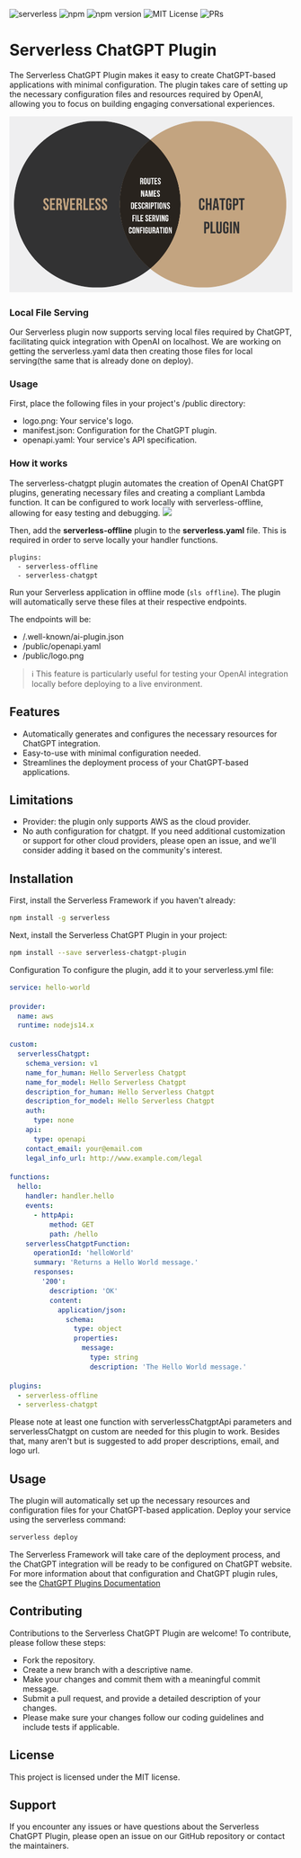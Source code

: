 ![serverless](http://public.serverless.com/badges/v3.svg)
![npm](https://img.shields.io/npm/dt/serverless-chatgpt)
![npm version](https://badge.fury.io/js/serverless-chatgpt.svg)
![MIT License](http://img.shields.io/badge/license-MIT-blue.svg?style=flat)
![PRs](https://img.shields.io/badge/PRs-welcome-brightgreen.svg?style=flat-square)

# Serverless ChatGPT Plugin
The Serverless ChatGPT Plugin makes it easy to create ChatGPT-based applications with minimal configuration. The plugin takes care of setting up the necessary configuration files and resources required by OpenAI, allowing you to focus on building engaging conversational experiences.

![](public/vennDiagram.png)

### Local File Serving
Our Serverless plugin now supports serving local files required by ChatGPT, facilitating quick integration with OpenAI on localhost.
We are working on getting the serverless.yaml data then creating those files for local serving(the same that is already done on deploy).

### Usage
First, place the following files in your project's /public directory:
- logo.png: Your service's logo.
- manifest.json: Configuration for the ChatGPT plugin.
- openapi.yaml: Your service's API specification.

### How it works
The serverless-chatgpt plugin automates the creation of OpenAI ChatGPT plugins, generating necessary files and creating a compliant Lambda function. It can be configured to work locally with serverless-offline, allowing for easy testing and debugging.
[![](https://mermaid.ink/img/pako:eNqVlF1LwzAUhv_KId5uovO7grBvJw4GHQimu4jNaRdMk5Km0yH776Ypugm7MHcnOc_7npMmp18k1RxJRHLDyjUsB4kC6NMKzQaNxKo63RZyBd3uAwwOdrvpmtm8tLCQdS7UqlENPDWkU1RomMUK5kyJDCsLTHHoL2YwwkwoYYVWMBHO50A3okODXtV_ieGZFW-cwaRWaUMfcGM61CoTeW0cetCQzjIpFEKmDTzrlElYuspC5V478toJbbybRqau0gfb-tzY56a0VcXe0ieGPvFIY6sNchAK5lho06omPjmjM7XR766VYx1PPfNEY1HUsj3bvrb_KMdUj63zPnxqQne499huJcIZVNa4mtFJD1N-c95pl90Pwe066pWf93_580C-F8hfBPKXgfxVIH8dyN8E8reB_F3off3ngkmHFGgKJrib3a_GICF2jQUmJHKhCwyTPCGJ2jmU1VbHW5WSyJoaO6QuuXuEI8Hc1BckypisfnfHXLj3_ruJfjlvfxKpHz1nWDL1qvWPdPcNQbZxVw?type=png)](https://mermaid.live/edit#pako:eNqVlF1LwzAUhv_KId5uovO7grBvJw4GHQimu4jNaRdMk5Km0yH776Ypugm7MHcnOc_7npMmp18k1RxJRHLDyjUsB4kC6NMKzQaNxKo63RZyBd3uAwwOdrvpmtm8tLCQdS7UqlENPDWkU1RomMUK5kyJDCsLTHHoL2YwwkwoYYVWMBHO50A3okODXtV_ieGZFW-cwaRWaUMfcGM61CoTeW0cetCQzjIpFEKmDTzrlElYuspC5V478toJbbybRqau0gfb-tzY56a0VcXe0ieGPvFIY6sNchAK5lho06omPjmjM7XR766VYx1PPfNEY1HUsj3bvrb_KMdUj63zPnxqQne499huJcIZVNa4mtFJD1N-c95pl90Pwe066pWf93_580C-F8hfBPKXgfxVIH8dyN8E8reB_F3off3ngkmHFGgKJrib3a_GICF2jQUmJHKhCwyTPCGJ2jmU1VbHW5WSyJoaO6QuuXuEI8Hc1BckypisfnfHXLj3_ruJfjlvfxKpHz1nWDL1qvWPdPcNQbZxVw)

Then, add the **serverless-offline** plugin to the **serverless.yaml** file. This is required in order to serve locally your handler functions.
```
plugins:
  - serverless-offline
  - serverless-chatgpt
```

Run your Serverless application in offline mode (```sls offline```). The plugin will automatically serve these files at their respective endpoints.

The endpoints will be:
- /.well-known/ai-plugin.json
- /public/openapi.yaml
- /public/logo.png

> :information_source: This feature is particularly useful for testing your OpenAI integration locally before deploying to a live environment.

## Features
- Automatically generates and configures the necessary resources for ChatGPT integration.
- Easy-to-use with minimal configuration needed.
- Streamlines the deployment process of your ChatGPT-based applications.

## Limitations
- Provider: the plugin only supports AWS as the cloud provider.
- No auth configuration for chatgpt.
If you need additional customization or support for other cloud providers, please open an issue, and we'll consider adding it based on the community's interest.

## Installation
First, install the Serverless Framework if you haven't already:

```bash
npm install -g serverless
```

Next, install the Serverless ChatGPT Plugin in your project:
```bash
npm install --save serverless-chatgpt-plugin
```

Configuration
To configure the plugin, add it to your serverless.yml file:

```yaml
service: hello-world

provider:
  name: aws
  runtime: nodejs14.x

custom:
  serverlessChatgpt:
    schema_version: v1
    name_for_human: Hello Serverless Chatgpt
    name_for_model: Hello Serverless Chatgpt
    description_for_human: Hello Serverless Chatgpt
    description_for_model: Hello Serverless Chatgpt
    auth:
      type: none
    api:
      type: openapi
    contact_email: your@email.com
    legal_info_url: http://www.example.com/legal

functions:
  hello:
    handler: handler.hello
    events:
      - httpApi:
          method: GET
          path: /hello
    serverlessChatgptFunction:
      operationId: 'helloWorld'
      summary: 'Returns a Hello World message.'
      responses:
        '200':
          description: 'OK'
          content:
            application/json:
              schema:
                type: object
                properties:
                  message:
                    type: string
                    description: 'The Hello World message.'

plugins:
  - serverless-offline
  - serverless-chatgpt

```

Please note at least one function with serverlessChatgptApi parameters and serverlessChatgpt on custom are needed for this plugin to work. Besides that, many aren't but is suggested to add proper descriptions, email, and logo url.
## Usage
The plugin will automatically set up the necessary resources and configuration files for your ChatGPT-based application. Deploy your service using the serverless command:

```bash
serverless deploy
```
The Serverless Framework will take care of the deployment process, and the ChatGPT integration will be ready to be configured on ChatGPT website. 
For more information about that configuration and ChatGPT plugin rules, see the [ChatGPT Plugins Documentation](https://platform.openai.com/docs/plugins/introduction)

## Contributing
Contributions to the Serverless ChatGPT Plugin are welcome! To contribute, please follow these steps:

- Fork the repository.
- Create a new branch with a descriptive name.
- Make your changes and commit them with a meaningful commit message.
- Submit a pull request, and provide a detailed description of your changes.
- Please make sure your changes follow our coding guidelines and include tests if applicable.

## License
This project is licensed under the MIT license.

## Support
If you encounter any issues or have questions about the Serverless ChatGPT Plugin, please open an issue on our GitHub repository or contact the maintainers.
